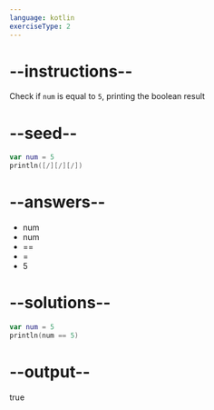 ```yaml
---
language: kotlin
exerciseType: 2
---
```


# --instructions--

Check if `num` is equal to `5`, printing the boolean result

# --seed--

```kotlin
var num = 5
println([/][/][/])
```

# --answers--

- num 
- num 
- == 
- = 
- 5

# --solutions--

```kotlin
var num = 5
println(num == 5)
```

# --output--

true
